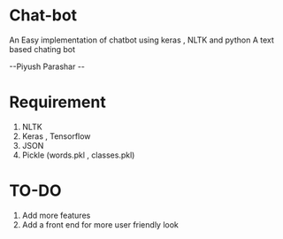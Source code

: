 # Chat-bot
An Easy implementation of chatbot using keras , NLTK and python
A text based chating bot

--Piyush Parashar --
# Requirement
1. NLTK
2. Keras , Tensorflow
3. JSON
4. Pickle (words.pkl , classes.pkl)

# TO-DO 
1. Add more features
2. Add a front end for more user friendly look
